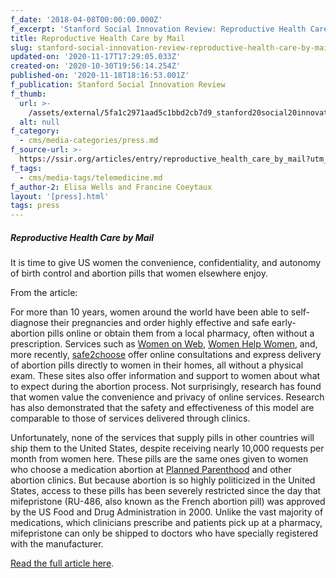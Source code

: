 ```yaml
---
f_date: '2018-04-08T00:00:00.000Z'
f_excerpt: 'Stanford Social Innovation Review: Reproductive Health Care by Mail'
title: Reproductive Health Care by Mail
slug: stanford-social-innovation-review-reproductive-health-care-by-mail
updated-on: '2020-11-17T17:29:05.033Z'
created-on: '2020-10-30T19:56:14.254Z'
published-on: '2020-11-18T18:16:53.001Z'
f_publication: Stanford Social Innovation Review
f_thumb:
  url: >-
    /assets/external/5fa1c2971aad5c1bbd2cb7d9_stanford20social20innovation20review-20reproductive20health20care20by20mail.png
  alt: null
f_category:
  - cms/media-categories/press.md
f_source-url: >-
  https://ssir.org/articles/entry/reproductive_health_care_by_mail?utm_source=Enews&utm_medium=Email&utm_campaign=SSIR_Now&utm_content=Title
f_tags:
  - cms/media-tags/telemedicine.md
f_author-2: Elisa Wells and Francine Coeytaux
layout: '[press].html'
tags: press
---
```


##### Reproductive Health Care by Mail

It is time to give US women the convenience, confidentiality, and autonomy of birth control and abortion pills that women elsewhere enjoy.

From the article:

For more than 10 years, women around the world have been able to self-diagnose their pregnancies and order highly effective and safe early-abortion pills online or obtain them from a local pharmacy, often without a prescription. Services such as [Women on Web](https://www.womenonweb.org/), [Women Help Women](https://womenhelp.org/), and, more recently, [safe2choose](https://safe2choose.org/) offer online consultations and express delivery of abortion pills directly to women in their homes, all without a physical exam. These sites also offer information and support to women about what to expect during the abortion process. Not surprisingly, research has found that women value the convenience and privacy of online services. Research has also demonstrated that the safety and effectiveness of this model are comparable to those of services delivered through clinics.

Unfortunately, none of the services that supply pills in other countries will ship them to the United States, despite receiving nearly 10,000 requests per month from women here. These pills are the same ones given to women who choose a medication abortion at [Planned Parenthood](https://www.plannedparenthood.org/) and other abortion clinics. But because abortion is so highly politicized in the United States, access to these pills has been severely restricted since the day that mifepristone (RU-486, also known as the French abortion pill) was approved by the US Food and Drug Administration in 2000. Unlike the vast majority of medications, which clinicians prescribe and patients pick up at a pharmacy, mifepristone can only be shipped to doctors who have specially registered with the manufacturer.

[Read the full article here](https://ssir.org/articles/entry/reproductive_health_care_by_mail?utm_source=Enews&utm_medium=Email&utm_campaign=SSIR_Now&utm_content=Title).
